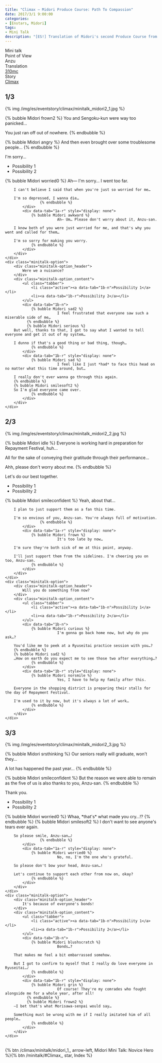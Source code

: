 ```yaml
---
title: "Climax – Midori Produce Course: Path To Compassion"
date: 2017/3/1 9:00:00
categories:
- [Enstars, Midori]
tags:
- Mini Talk
description: "[ES!] Translation of Midori's second Produce Course from Climax. From Anzu's POV."
---
```

<div class="three-wrapper" style="--storyColor:#5ac189;--storyColor-rgb:90,193,137;--storyColor-h:147.4;--storyColor-s:45.4%;--storyColor-l:55.5%;">
    <div class="info-area">
        <div class="info">
            <div class="info-item characters">
          <div class="label">
              Mini talk
          </div>
          <div class="value">
								<a href="/categories/Enstars/Midori" character="Midori"></a>
          </div>
            </div>
            <div class="info-item one">
          <div class="label">
              Point of View
          </div>
          <div class="value">
              Anzu
          </div>
            </div>
            <div class="info-item two">
          <div class="label">
              Translation
          </div>
          <div class="value">
              <a href="/about">310mc</a>
          </div>
            </div>
            <div class="info-item three">
          <div class="label">
             Story
          </div>
          <div class="value">
              <a href="/climax">Climax</a>
          </div>
            </div>
        </div>
    </div>
</div>

<!-- more -->


## <div mt="rare"></div> 1/3

{% img /img/es/eventstory/climax/minitalk_midori2_1.jpg %}

{% bubble Midori frown2 %}
You and Sengoku-kun were way too panicked…

You just ran off out of nowhere.
{% endbubble %}

{% bubble Midori angry %}
And then even brought over some troublesome people…
{% endbubble %}

<div class="minitalk" character="Anzu">
    <div class="minitalk-option">
        <div class="minitalk-option_header">
            I'm sorry…
        </div>
        <div class="minitalk-option_content">
			<ul class="tabber">
				<li class="active"><a data-tab="1a-n">Possibility 1</a></li>
				<li><a data-tab="1a-r">Possibility 2</a></li>
			</ul>
			<div data-tab="1a-n">
            	{% bubble Midori worried0 %}
							Ah— I'm sorry… I went too far.

        I can't believe I said that when you're just so worried for me…

        I'm so depressed, I wanna die…
					{% endbubble %}
			</div>
			<div data-tab="1a-r" style="display: none">
            	{% bubble Midori awkward %}
							Ah— Um… Please don't worry about it, Anzu-san.

        I know both of you were just worried for me, and that's why you went and called for them…

        I'm so sorry for making you worry.
				{% endbubble %}
			</div>
        </div>
    </div>
	<div class="minitalk-option">
        <div class="minitalk-option_header">
            Were we a nuisance?
        </div>
        <div class="minitalk-option_content">
			<ul class="tabber">
				<li class="active"><a data-tab="1b-n">Possibility 1</a></li>
				<li><a data-tab="1b-r">Possibility 2</a></li>
			</ul>
			<div data-tab="1b-n">
            	{% bubble Midori sad2 %}
							I feel frustrated that everyone saw such a miserable side of me…
              {% endbubble %}
              {% bubble Midori serious %}
        But well, thanks to that, I got to say what I wanted to tell everyone and get it out of my system…

        I dunno if that's a good thing or bad thing, though…
				{% endbubble %}
			</div>
			<div data-tab="1b-r" style="display: none">
            	{% bubble Midori sad %}
							I feel like I just *had* to face this head on no matter what this time around, but…

        I really don't ever wanna go through this again.
        {% endbubble %}
        {% bubble Midori smilesoft2 %}
        So I'm glad everyone came over.
				{% endbubble %}
			</div>
        </div>
    </div>
</div>

## <div mt="rare"></div> 2/3

{% img /img/es/eventstory/climax/minitalk_midori2_2.jpg %}

{% bubble Midori idle %}
Everyone is working hard in preparation for Repayment Festival, huh…

All for the sake of conveying their gratitude through their performance…

Ahh, please don't worry about me.
{% endbubble %}

<div class="minitalk" character="Anzu">
    <div class="minitalk-option">
        <div class="minitalk-option_header">
            Let's do our best together.
        </div>
        <div class="minitalk-option_content">
			<ul class="tabber">
				<li class="active"><a data-tab="1a-n">Possibility 1</a></li>
				<li><a data-tab="1a-r">Possibility 2</a></li>
			</ul>
			<div data-tab="1a-n">
            	{% bubble Midori smileconfident %}
							Yeah, about that…

        I plan to just support them as a fan this time.

        I'm so envious of you, Anzu-san. You're always full of motivation.
					{% endbubble %}
			</div>
			<div data-tab="1a-r" style="display: none">
            	{% bubble Midori frown %}
							It's too late by now…

        I'm sure they're both sick of me at this point, anyway.

        I'll just support them from the sidelines. I'm cheering you on too, Anzu-san.
				{% endbubble %}
			</div>
        </div>
    </div>
	<div class="minitalk-option">
        <div class="minitalk-option_header">
            Will you do something from now?
        </div>
        <div class="minitalk-option_content">
			<ul class="tabber">
				<li class="active"><a data-tab="1b-n">Possibility 1</a></li>
				<li><a data-tab="1b-r">Possibility 2</a></li>
			</ul>
			<div data-tab="1b-n">
            	{% bubble Midori curious %}
							I'm gonna go back home now, but why do you ask…?

        You'd like me to peek at a Ryuseitai practice session with you…?
        {% endbubble %}
        {% bubble Midori sad2 %}
        …How on earth do you expect me to see those two after everything…?
				{% endbubble %}
			</div>
			<div data-tab="1b-r" style="display: none">
            	{% bubble Midori norsmile %}
							Yes, I have to help my family after this.

        Everyone in the shopping district is preparing their stalls for the day of Repayment Festival.

        I'm used to it by now, but it's always a lot of work…
				{% endbubble %}
			</div>
        </div>
    </div>
</div>

## <div mt="rare"></div> 3/3

{% img /img/es/eventstory/climax/minitalk_midori2_3.jpg %}

{% bubble Midori srsthinking %}
Our seniors really will graduate, won't they…

A lot has happened the past year…
{% endbubble %}

{% bubble Midori smileconfident %}
But the reason we were able to remain as the five of us is also thanks to you, Anzu-san.
{% endbubble %}

<div class="minitalk" character="Anzu">
    <div class="minitalk-option">
        <div class="minitalk-option_header">
            Thank you.
        </div>
        <div class="minitalk-option_content">
			<ul class="tabber">
				<li class="active"><a data-tab="1a-n">Possibility 1</a></li>
				<li><a data-tab="1a-r">Possibility 2</a></li>
			</ul>
			<div data-tab="1a-n">
            	{% bubble Midori worried0 %}
							Whaa, *that's* what made you cry…!?
              {% endbubble %}
              {% bubble Midori smilesoft2 %}
        I don't want to see anyone's tears ever again.

        So please smile, Anzu-san…♪
					{% endbubble %}
			</div>
			<div data-tab="1a-r" style="display: none">
            	{% bubble Midori worried0 %}
							No, no, I'm the one who's grateful.

        So please don't bow your head, Anzu-san…!

        Let's continue to support each other from now on, okay?
				{% endbubble %}
			</div>
        </div>
    </div>
	<div class="minitalk-option">
        <div class="minitalk-option_header">
            It's because of everyone's bonds!
        </div>
        <div class="minitalk-option_content">
			<ul class="tabber">
				<li class="active"><a data-tab="1b-n">Possibility 1</a></li>
				<li><a data-tab="1b-r">Possibility 2</a></li>
			</ul>
			<div data-tab="1b-n">
            	{% bubble Midori blushscratch %}
							Bonds…?

        That makes me feel a bit embarrassed somehow.

        But I got to confirm to myself that I really do love everyone in Ryuseitai…♪
				{% endbubble %}
			</div>
			<div data-tab="1b-r" style="display: none">
            	{% bubble Midori grin %}
							Of course! They're my comrades who fought alongside me for a whole year, after all!
              {% endbubble %}
              {% bubble Midori frown2 %}
        —I bet that's what Morisawa-senpai would say…

        Something must be wrong with me if I really imitated him of all people…
				{% endbubble %}
			</div>
        </div>
    </div>
</div>
<br>
<div toc>{% btn /climax/minitalk/midori_1,, arrow-left, Midori Mini Talk: Novice Hero %}{% btn /minitalk/#Climax,, star, Index %}</div>

